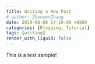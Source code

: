 ```yaml
---
title: Writing a New Post
# author: ZhenwenZhang
date: 2019-08-08 14:10:00 +0800
categories: [Blogging, Tutorial]
tags: [writing]
render_with_liquid: false
---
```


This is a test sample!